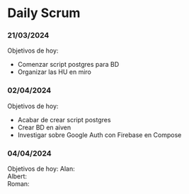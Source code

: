 # Daily Scrum


### 21/03/2024
Objetivos de hoy:
 - Comenzar script postgres para BD
 - Organizar las HU en miro

### 02/04/2024
Objetivos de hoy:
 - Acabar de crear script postgres
 - Crear BD en aiven
 - Investigar sobre Google Auth con Firebase en Compose

### 04/04/2024
Objetivos de hoy:
 Alan:  
 Albert:  
 Roman:  

